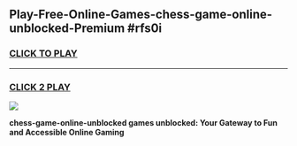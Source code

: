 
## Play-Free-Online-Games-chess-game-online-unblocked-Premium #rfs0i
<h3>
<a href="https://premium.freeplayer.one?title=chess-game-online-unblocked&ref=8M">CLICK TO PLAY</a></h3>
<hr>

<h3>
<a href="https://premium.freeplayer.one?title=chess-game-online-unblocked&ref=8M">CLICK 2 PLAY</a>
  
</h3>

<a href="https://premium.freeplayer.one?title=chess-game-online-unblocked&ref=8M"><img src="https://clearcache.store/games.png"></a>


**chess-game-online-unblocked games unblocked: Your Gateway to Fun and Accessible Online Gaming**
